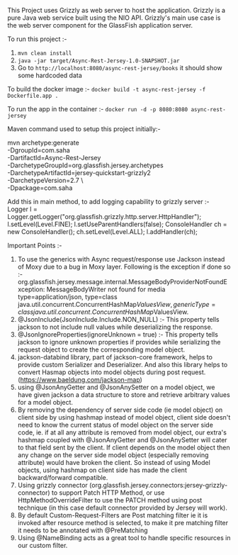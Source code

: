This Project uses Grizzly as web server to host the application.
Grizzly is a pure Java web service built using the NIO API. 
Grizzly's main use case is the web server component for the GlassFish application server.

To run this project :-
1. `mvn clean install`
2. `java -jar target/Async-Rest-Jersey-1.0-SNAPSHOT.jar`
3. Go to `http://localhost:8080/async-rest-jersey/books` it should show some hardcoded data

To build the docker image :-
`docker build -t async-rest-jersey -f Dockerfile.app .`

To run the app in the container :-
`docker run -d -p 8080:8080 async-rest-jersey`

Maven command used to setup this project initially:-                
                  
mvn archetype:generate \
    -DgroupId=com.saha \
    -DartifactId=Async-Rest-Jersey \
    -DarchetypeGroupId=org.glassfish.jersey.archetypes \
    -DarchetypeArtifactId=jersey-quickstart-grizzly2 \
    -DarchetypeVersion=2.7 \  
    -Dpackage=com.saha
    
Add this in main method, to add logging capability to grizzly server :- 
Logger l = Logger.getLogger("org.glassfish.grizzly.http.server.HttpHandler");
l.setLevel(Level.FINE);
l.setUseParentHandlers(false);
ConsoleHandler ch = new ConsoleHandler();
ch.setLevel(Level.ALL);
l.addHandler(ch);
    
    
    
    
Important Points :-
1. To use the generics with Async request/response use Jackson instead of Moxy due to a bug in Moxy layer.
   Following is the exception if done so :-
      org.glassfish.jersey.message.internal.MessageBodyProviderNotFoundException:
      MessageBodyWriter not found for media type=application/json,
      type=class java.util.concurrent.ConcurrentHashMap$ValuesView,
      genericType=class java.util.concurrent.ConcurrentHashMap$ValuesView.
2. @JsonInclude(JsonInclude.Include.NON_NULL) :- 
    This property tells jackson to not include null values while deserializing the response.
3. @JsonIgnoreProperties(ignoreUnknown = true) :- 
    This property tells jackson to ignore unknown properties if provides while serializing the request object 
    to create the corresponding model object.
4. jackson-databind library, part of jackson-core framework, helps to provide custom Serializer and Deserializer. 
    And also this library helps to convert Hasmap objects into model objects during post request. (https://www.baeldung.com/jackson-map)
5. using @JsonAnyGetter and @JsonAnySetter on a model object, 
   we have given jackson a data structure to store and retrieve arbitrary values for a model object.
6. By removing the dependency of server side code (ie model object) on client side by using hashmap instead of model object,
    client side doesn't need to know the current status of model object on the server side code, 
    ie. if at all any attribute is removed from model object, our extra's hashmap coupled with @JsonAnyGetter and @JsonAnySetter
    will cater to that field sent by the client. 
    If client depends on the model object then any change on the server side model object (especially removing attribute) would have broken the client. 
    So instead of using Model objects, using hashmap on client side has made the client backward/forward compatible.
7. Using grizzly connector (org.glassfish.jersey.connectors:jersey-grizzly-connector) to support Patch HTTP Method, 
   or use HttpMethodOverrideFilter to use the PATCH method using post technique (in this case default connector provided by Jersey will work).
8. By default Custom-Request-Filters are Post matching filter ie it is invoked after resource method is selected, 
   to make it pre matching filter it needs to be annotated with @PreMatching
9. Using @NameBinding acts as a great tool to handle specific resources in our custom filter.